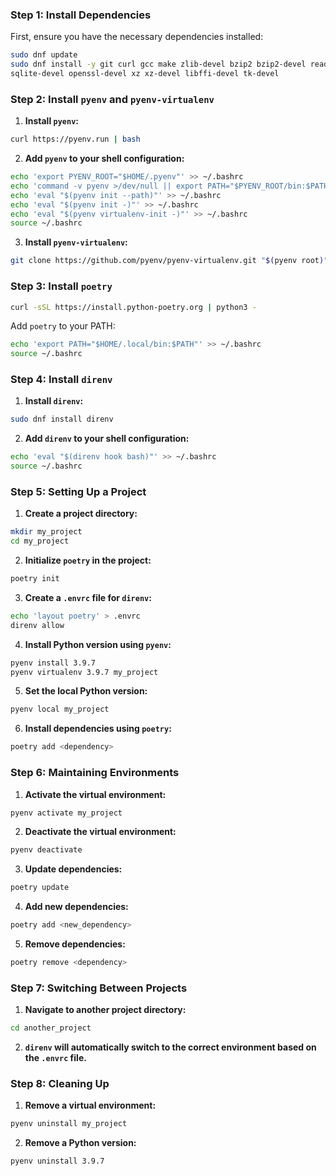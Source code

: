 ### Step 1: Install Dependencies

First, ensure you have the necessary dependencies installed:

```sh
sudo dnf update
sudo dnf install -y git curl gcc make zlib-devel bzip2 bzip2-devel readline-devel \
sqlite-devel openssl-devel xz xz-devel libffi-devel tk-devel
```

### Step 2: Install `pyenv` and `pyenv-virtualenv`

1. **Install `pyenv`:**

```sh
curl https://pyenv.run | bash
```

2. **Add `pyenv` to your shell configuration:**

```sh
echo 'export PYENV_ROOT="$HOME/.pyenv"' >> ~/.bashrc
echo 'command -v pyenv >/dev/null || export PATH="$PYENV_ROOT/bin:$PATH"' >> ~/.bashrc
echo 'eval "$(pyenv init --path)"' >> ~/.bashrc
echo 'eval "$(pyenv init -)"' >> ~/.bashrc
echo 'eval "$(pyenv virtualenv-init -)"' >> ~/.bashrc
source ~/.bashrc
```

3. **Install `pyenv-virtualenv`:**

```sh
git clone https://github.com/pyenv/pyenv-virtualenv.git "$(pyenv root)"/plugins/pyenv-virtualenv
```

### Step 3: Install `poetry`

```sh
curl -sSL https://install.python-poetry.org | python3 -
```

Add `poetry` to your PATH:

```sh
echo 'export PATH="$HOME/.local/bin:$PATH"' >> ~/.bashrc
source ~/.bashrc
```

### Step 4: Install `direnv`

1. **Install `direnv`:**

```sh
sudo dnf install direnv
```

2. **Add `direnv` to your shell configuration:**

```sh
echo 'eval "$(direnv hook bash)"' >> ~/.bashrc
source ~/.bashrc
```

### Step 5: Setting Up a Project

1. **Create a project directory:**

```sh
mkdir my_project
cd my_project
```

2. **Initialize `poetry` in the project:**

```sh
poetry init
```

3. **Create a `.envrc` file for `direnv`:**

```sh
echo 'layout poetry' > .envrc
direnv allow
```

4. **Install Python version using `pyenv`:**

```sh
pyenv install 3.9.7
pyenv virtualenv 3.9.7 my_project
```

5. **Set the local Python version:**

```sh
pyenv local my_project
```

6. **Install dependencies using `poetry`:**

```sh
poetry add <dependency>
```

### Step 6: Maintaining Environments

1. **Activate the virtual environment:**

```sh
pyenv activate my_project
```

2. **Deactivate the virtual environment:**

```sh
pyenv deactivate
```

3. **Update dependencies:**

```sh
poetry update
```

4. **Add new dependencies:**

```sh
poetry add <new_dependency>
```

5. **Remove dependencies:**

```sh
poetry remove <dependency>
```

### Step 7: Switching Between Projects

1. **Navigate to another project directory:**

```sh
cd another_project
```

2. **`direnv` will automatically switch to the correct environment based on the `.envrc` file.**

### Step 8: Cleaning Up

1. **Remove a virtual environment:**

```sh
pyenv uninstall my_project
```

2. **Remove a Python version:**

```sh
pyenv uninstall 3.9.7
```
